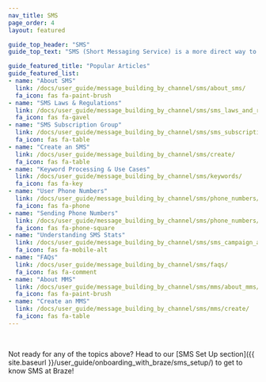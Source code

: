 ```yaml
---
nav_title: SMS
page_order: 4
layout: featured

guide_top_header: "SMS"
guide_top_text: "SMS (Short Messaging Service) is a more direct way to reach your users and customers than most other messaging channels, as it utilizes their personal phone number to reach them. Check out the topics below to get started with Braze SMS!"

guide_featured_title: "Popular Articles"
guide_featured_list:
- name: "About SMS"
  link: /docs/user_guide/message_building_by_channel/sms/about_sms/
  fa_icon: fas fa-paint-brush
- name: "SMS Laws & Regulations"
  link: /docs/user_guide/message_building_by_channel/sms/sms_laws_and_regulations/
  fa_icon: fas fa-gavel
- name: "SMS Subscription Group"
  link: /docs/user_guide/message_building_by_channel/sms/sms_subscription_group/
  fa_icon: fas fa-table
- name: "Create an SMS"
  link: /docs/user_guide/message_building_by_channel/sms/create/
  fa_icon: fas fa-table
- name: "Keyword Processing & Use Cases"
  link: /docs/user_guide/message_building_by_channel/sms/keywords/
  fa_icon: fas fa-key
- name: "User Phone Numbers"
  link: /docs/user_guide/message_building_by_channel/sms/phone_numbers/user_phone_numbers/
  fa_icon: fas fa-phone
- name: "Sending Phone Numbers"
  link: /docs/user_guide/message_building_by_channel/sms/phone_numbers/sending_phone_numbers/
  fa_icon: fas fa-phone-square
- name: "Understanding SMS Stats"
  link: /docs/user_guide/message_building_by_channel/sms/sms_campaign_analytics/
  fa_icon: fas fa-mobile-alt
- name: "FAQs"
  link: /docs/user_guide/message_building_by_channel/sms/faqs/
  fa_icon: fas fa-comment
- name: "About MMS"
  link: /docs/user_guide/message_building_by_channel/sms/mms/about_mms/
  fa_icon: fas fa-paint-brush
- name: "Create an MMS"
  link: /docs/user_guide/message_building_by_channel/sms/mms/create/
  fa_icon: fas fa-table
---
```


<br>

Not ready for any of the topics above? Head to our [SMS Set Up section]({{ site.baseurl }}/user_guide/onboarding_with_braze/sms_setup/) to get to know SMS at Braze!

<br>


